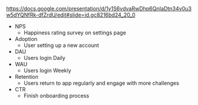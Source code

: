 https://docs.google.com/presentation/d/1y1S6vdvaRwDhp6QnIaDtn34y0u3w5dYQNfRk-dfZrdU/edit#slide=id.gc8216bd24_20_0  

- NPS
    - Happiness rating survey on settings page
- Adoption
    - User setting up a new account
- DAU
    - Users login Daily
- WAU
    - Users login Weekly
- Retention
    - Users return to app regularly and engage with more challenges
- CTR
    - Finish onboarding process
